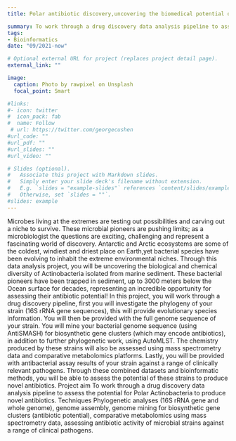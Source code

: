 ```yaml
---
title: Polar antibiotic discovery,uncovering the biomedical potential of rare actinomycetes isolated from the Arctic and Antarctic.

summary: To work through a drug discovery data analysis pipeline to assess the potential for Polar Actinobacteria to produce novel antibiotics
tags:
- Bioinformatics
date: "09/2021-now"

# Optional external URL for project (replaces project detail page).
external_link: ""

image:
  caption: Photo by rawpixel on Unsplash
  focal_point: Smart

#links:
#- icon: twitter
#  icon_pack: fab
#  name: Follow
 # url: https://twitter.com/georgecushen
#url_code: ""
#url_pdf: ""
#url_slides: ""
#url_video: ""

# Slides (optional).
#   Associate this project with Markdown slides.
#   Simply enter your slide deck's filename without extension.
#   E.g. `slides = "example-slides"` references `content/slides/example-slides.md`.
#   Otherwise, set `slides = ""`.
#slides: example
---
```


  Microbes living at the extremes are testing out possibilities and carving out a niche to survive. These microbial pioneers are pushing limits; as a microbiologist the questions are exciting, challenging and represent a fascinating world of discovery.
  Antarctic and Arctic ecosystems are some of the coldest, windiest and driest place on Earth,yet bacterial species have been evolving to inhabit the extreme environmental niches. Through this data analysis project, you will be uncovering the biological and chemical diversity of Actinobacteria isolated from marine sediment. These bacterial pioneers have been trapped in sediment, up to 3000 meters below the Ocean surface for decades, representing an incredible opportunity for assessing their antibiotic potential! In this project, you will work through a drug discovery pipeline, first you will investigate the phylogeny of your strain (16S rRNA gene sequences), this will provide evolutionary species information. You will then be provided with the full genome sequence of your strain. You will mine your bacterial genome sequence (using AntiSMASH) for biosynthetic gene clusters (which may encode antibiotics), in addition to further phylogenetic work, using AutoMLST. The chemistry produced by these strains will also be assessed using mass spectrometry data and comparative metabolomics platforms. Lastly, you will be provided with antibacterial assay results of your strain against a range of clinically relevant pathogens. Through these combined datasets and bioinformatic methods, you will be able to assess the potential of these strains to produce novel antibiotics. 
  Project aim
  To work through a drug discovery data analysis pipeline to assess the potential for Polar Actinobacteria to produce novel antibiotics.
  Techniques
  Phylogenetic analyses (16S rRNA gene and whole genome), genome assembly, genome mining for biosynthetic gene clusters (antibiotic potential), comparative metabolomics using mass spectrometry data, assessing antibiotic activity of microbial strains against a range of clinical pathogens.
